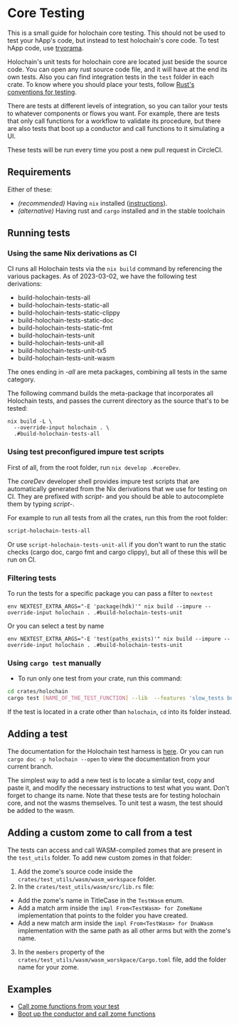 # Core Testing

This is a small guide for holochain core testing. This should not be used to test your hApp's code, but instead to test holochain's core code. To test hApp code, use [tryorama](https://github.com/holo-host/tryorama).

Holochain's unit tests for holochain core are located just beside the source code. You can open any rust source code file, and it will have at the end its own tests. Also you can find integration tests in the `test` folder in each crate. To know where you should place your tests, follow [Rust's conventions for testing](https://doc.rust-lang.org/book/ch11-03-test-organization.html).

There are tests at different levels of integration, so you can tailor your tests to whatever components or flows you want. For example, there are tests that only call functions for a workflow to validate its procedure, but there are also tests that boot up a conductor and call functions to it simulating a UI.

These tests will be run every time you post a new pull request in CircleCI.

## Requirements

Either of these:

- *(recommended)* Having `nix` installed ([instructions](https://nixos.org/download.html)).
- *(alternative)* Having rust and `cargo` installed and in the stable toolchain

## Running tests


### Using the same Nix derivations as CI

CI runs all Holochain tests via the `nix build` command by referencing the various packages.
As of 2023-03-02, we have the following test derivations:

- build-holochain-tests-all
- build-holochain-tests-static-all
- build-holochain-tests-static-clippy
- build-holochain-tests-static-doc
- build-holochain-tests-static-fmt
- build-holochain-tests-unit
- build-holochain-tests-unit-all
- build-holochain-tests-unit-tx5
- build-holochain-tests-unit-wasm

The ones ending in *-all* are meta packages, combining all tests in the same category.

The following command builds the meta-package that incorporates all Holochain tests, and passes the current directory as the source that's to be tested:

```
nix build -L \
  --override-input holochain . \
  .#build-holochain-tests-all
```

### Using test preconfigured impure test scripts

First of all, from the root folder, run `nix develop .#coreDev`.

The _coreDev_ developer shell provides impure test scripts that are automatically generated from the Nix derivations that we use for testing on CI.
They are prefixed with *script-* and you should be able to autocomplete them by typing _script-<TAB>_.

For example to run all tests from all the crates, run this from the root folder:

```bash
script-holochain-tests-all
```

Or use `script-holochain-tests-unit-all` if you don't want to run the static checks (cargo doc, cargo fmt and cargo clippy), but all of these this will be run on CI.

### Filtering tests

To run the tests for a specific package you can pass a filter to `nextest`

```shell
env NEXTEST_EXTRA_ARGS="-E 'package(hdk)'" nix build --impure --override-input holochain . .#build-holochain-tests-unit
```

Or you can select a test by name

```shell
env NEXTEST_EXTRA_ARGS="-E 'test(paths_exists)'" nix build --impure --override-input holochain . .#build-holochain-tests-unit
```

### Using `cargo test` manually

- To run only one test from your crate, run this command:

```bash
cd crates/holochain
cargo test [NAME_OF_THE_TEST_FUNCTION] --lib  --features 'slow_tests build_wasms' -- --nocapture
```

If the test is located in a crate other than `holochain`, `cd` into its folder instead.

## Adding a test

The documentation for the Holochain test harness is [here](https://docs.rs/holochain/latest/holochain/sweettest/index.html). Or you can run `cargo doc -p holochain --open` to view the documentation from your current branch. 

The simplest way to add a new test is to locate a similar test, copy and paste it, and modify the necessary instructions to test what you want. Don't forget to change its name. Note that these tests are for testing holochain core, and not the wasms themselves. To unit test a wasm, the test should be added to the wasm.

## Adding a custom zome to call from a test

The tests can access and call WASM-compiled zomes that are present in the `test_utils` folder. To add new custom zomes in that folder:

1. Add the zome's source code inside the `crates/test_utils/wasm/wasm_workspace` folder.
2. In the `crates/test_utils/wasm/src/lib.rs` file:
- Add the zome's name in TitleCase in the `TestWasm` enum.
- Add a match arm inside the `impl From<TestWasm> for ZomeName` implementation that points to the folder you have created.
- Add a new match arm inside the `impl From<TestWasm> for DnaWasm` implementation with the same path as all other arms but with the zome's name.
3. In the `members` property of the `crates/test_utils/wasm/wasm_worskpace/Cargo.toml` file, add the folder name for your zome.

## Examples

- [Call zome functions from your test](https://github.com/holochain/holochain/blob/develop/crates/holochain/src/core/ribosome/host_fn/commit_entry.rs#L234)
- [Boot up the conductor and call zome functions](https://github.com/holochain/holochain/blob/develop/crates/holochain/tests/ser_regression.rs)
